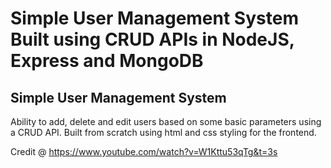 # Simple User Management System Built using CRUD APIs in NodeJS, Express and MongoDB

## Simple User Management System
Ability to add, delete and edit users based on some basic parameters using a CRUD API.
Built from scratch using html and css styling for the frontend. 

Credit @ https://www.youtube.com/watch?v=W1Kttu53qTg&t=3s
